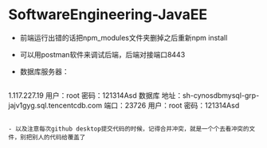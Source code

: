# SoftwareEngineering-JavaEE

- 前端运行出错的话把npm_modules文件夹删掉之后重新npm install


- 可以用postman软件来调试后端，后端对接端口8443

- 数据库服务器：

  ```
1.117.227.19
用户：root
密码：121314Asd
数据库
地址：sh-cynosdbmysql-grp-jajv1gyg.sql.tencentcdb.com
端口：23726
用户：root
密码：121314Asd
  ```

- 以及注意每次github desktop提交代码的时候，记得合并冲突，就是一个个去看冲突的文件，别把别人的代码给覆盖了

  
